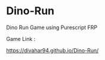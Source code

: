 # Dino-Run
Dino Run Game using Purescript FRP

Game Link : 

https://divahar94.github.io/Dino-Run/


